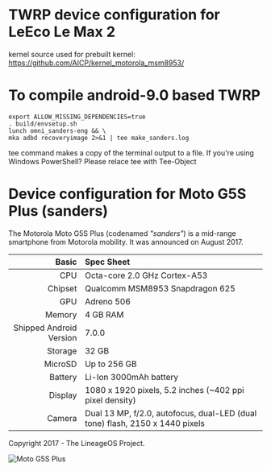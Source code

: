 TWRP device configuration for LeEco Le Max 2
==============

kernel source used for prebuilt kernel:
https://github.com/AICP/kernel_motorola_msm8953/

To compile android-9.0 based TWRP
==============

    export ALLOW_MISSING_DEPENDENCIES=true
    . build/envsetup.sh
    lunch omni_sanders-eng && \
    mka adbd recoveryimage 2>&1 | tee make_sanders.log

tee command makes a copy of the terminal output to a file.
If you're using Windows PowerShell? Please relace tee with
Tee-Object

Device configuration for Moto G5S Plus (sanders)
===========================================

The Motorola Moto G5S Plus (codenamed _"sanders"_) is a mid-range smartphone from Motorola mobility.
It was announced on August 2017.

Basic   | Spec Sheet
-------:|:-------------------------
CPU     | Octa-core 2.0 GHz Cortex-A53
Chipset | Qualcomm MSM8953 Snapdragon 625
GPU     | Adreno 506
Memory  | 4 GB RAM
Shipped Android Version | 7.0.0
Storage | 32 GB
MicroSD | Up to 256 GB
Battery | Li-Ion 3000mAh battery
Display | 1080 x 1920 pixels, 5.2 inches (~402 ppi pixel density)
Camera  | Dual 13 MP, f/2.0, autofocus, dual-LED (dual tone) flash, 2150 x 1440 pixels

Copyright 2017 - The LineageOS Project.

![Moto G5S Plus](http://cdn2.gsmarena.com/vv/pics/motorola/motorola-moto-g5s-plus-1.jpg "Moto G5 Plus")
